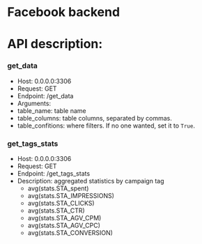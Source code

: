 # Facebook backend

# API description: 


### get_data
- Host: 0.0.0.0:3306
- Request: GET
- Endpoint: /get_data
- Arguments:
 - table_name: table name
 - table_columns: table columns, separated by commas.
 - table_confitions: where filters. If no one wanted, set it to `True`.
 
 
 ### get_tags_stats
- Host: 0.0.0.0:3306
- Request: GET
- Endpoint: /get_tags_stats
- Description: aggregated statistics by campaign tag
	- avg(stats.STA_spent)
	- avg(stats.STA_IMPRESSIONS)
	- avg(stats.STA_CLICKS)
	- avg(stats.STA_CTR)
	- avg(stats.STA_AGV_CPM)
	- avg(stats.STA_AGV_CPC)
	- avg(stats.STA_CONVERSION)
